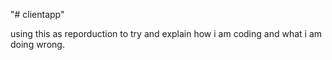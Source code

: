 "# clientapp" 

using this as reporduction to try and explain how i am coding and what i am doing wrong.
